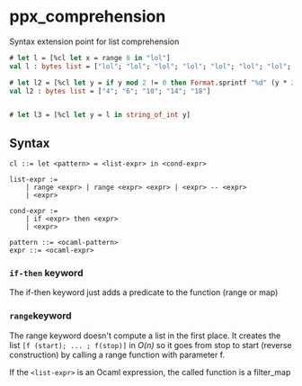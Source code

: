 # ppx_comprehension
Syntax extension point for list comprehension


```ocaml
# let l = [%cl let x = range 8 in "lol"]
val l : bytes list = ["lol"; "lol"; "lol"; "lol"; "lol"; "lol"; "lol"; "lol"; "lol"]

# let l2 = [%cl let y = if y mod 2 != 0 then Format.sprintf "%d" (y * 2) in (2--10)]
val l2 : bytes list = ["4"; "6"; "10"; "14"; "18"]


# let l3 = [%cl let y = l in string_of_int y]

```

## Syntax

```
cl ::= let <pattern> = <list-expr> in <cond-expr>

list-expr :=
	| range <expr> | range <expr> <expr> | <expr> -- <expr>
	| <expr>

cond-expr :=
	| if <expr> then <expr>
	| <expr>

pattern ::= <ocaml-pattern>
expr ::= <ocaml-expr>
```
### `if-then` keyword

The if-then keyword just adds a predicate to the function (range or map)

### `range`keyword

The range keyword doesn't compute a list in the first place. It
creates the list `[f (start); ... ; f(stop)]` in *O(n)* so it goes from
stop to start (reverse construction) by calling a range function with parameter f.

If the `<list-expr>` is an Ocaml expression, the called function is a filter_map
